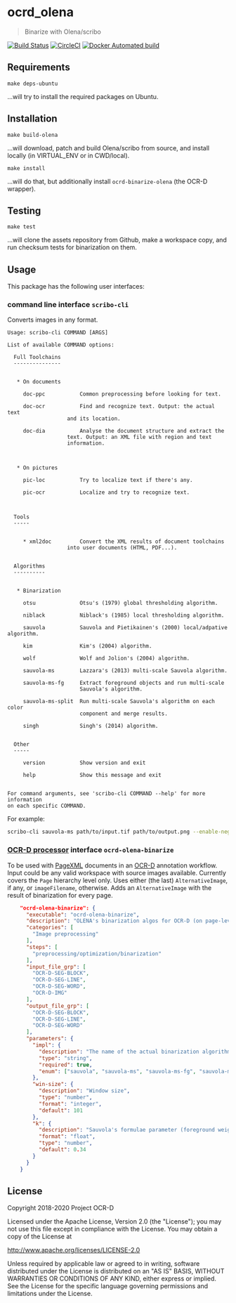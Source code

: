 # ocrd_olena

> Binarize with Olena/scribo

[![Build Status](https://travis-ci.org/OCR-D/ocrd_olena.svg?branch=master)](https://travis-ci.org/OCR-D/ocrd_olena)
[![CircleCI](https://circleci.com/gh/OCR-D/ocrd_olena.svg?style=svg)](https://circleci.com/gh/OCR-D/ocrd_olena)
[![Docker Automated build](https://img.shields.io/docker/automated/ocrd/core.svg)](https://hub.docker.com/r/ocrd/olena/tags/)

## Requirements

```
make deps-ubuntu
```

...will try to install the required packages on Ubuntu.

## Installation

```
make build-olena
```

...will download, patch and build Olena/scribo from source, and install locally (in VIRTUAL_ENV or in CWD/local).

```
make install
```

...will do that, but additionally install `ocrd-binarize-olena` (the OCR-D wrapper).

## Testing

```
make test
```

...will clone the assets repository from Github, make a workspace copy, and run checksum tests for binarization on them.

## Usage

This package has the following user interfaces:

### command line interface `scribo-cli`

Converts images in any format.

```
Usage: scribo-cli COMMAND [ARGS]

List of available COMMAND options:

  Full Toolchains
  ---------------


   * On documents

     doc-ppc	       Common preprocessing before looking for text.

     doc-ocr           Find and recognize text. Output: the actual text
     		       and its location.

     doc-dia           Analyse the document structure and extract the
     		       text. Output: an XML file with region and text
     		       information.



   * On pictures

     pic-loc           Try to localize text if there's any.

     pic-ocr           Localize and try to recognize text.



  Tools
  -----


     * xml2doc	       Convert the XML results of document toolchains
       		       into user documents (HTML, PDF...).


  Algorithms
  ----------


   * Binarization

     otsu              Otsu's (1979) global thresholding algorithm.

     niblack           Niblack's (1985) local thresholding algorithm.

     sauvola           Sauvola and Pietikainen's (2000) local/adpative algorithm.

     kim               Kim's (2004) algorithm.

     wolf              Wolf and Jolion's (2004) algorithm.

     sauvola-ms        Lazzara's (2013) multi-scale Sauvola algorithm.

     sauvola-ms-fg     Extract foreground objects and run multi-scale
                       Sauvola's algorithm.

     sauvola-ms-split  Run multi-scale Sauvola's algorithm on each color
                       component and merge results.

     singh             Singh's (2014) algorithm.


  Other
  -----

     version           Show version and exit

     help              Show this message and exit


For command arguments, see 'scribo-cli COMMAND --help' for more information
on each specific COMMAND.
```

For example:

```sh
scribo-cli sauvola-ms path/to/input.tif path/to/output.png --enable-negate-output
```

### [OCR-D processor](https://ocr-d.github.com/cli) interface `ocrd-olena-binarize`

To be used with [PageXML](https://github.com/PRImA-Research-Lab/PAGE-XML) documents in an [OCR-D](https://ocr-d.github.io) annotation workflow. Input could be any valid workspace with source images available. Currently covers the `Page` hierarchy level only. Uses either (the last) `AlternativeImage`, if any, or `imageFilename`, otherwise. Adds an `AlternativeImage` with the result of binarization for every page.

```json
    "ocrd-olena-binarize": {
      "executable": "ocrd-olena-binarize",
      "description": "OLENA's binarization algos for OCR-D (on page-level)",
      "categories": [
        "Image preprocessing"
      ],
      "steps": [
        "preprocessing/optimization/binarization"
      ],
      "input_file_grp": [
        "OCR-D-SEG-BLOCK",
        "OCR-D-SEG-LINE",
        "OCR-D-SEG-WORD",
        "OCR-D-IMG"
      ],
      "output_file_grp": [
        "OCR-D-SEG-BLOCK",
        "OCR-D-SEG-LINE",
        "OCR-D-SEG-WORD"
      ],
      "parameters": {
        "impl": {
          "description": "The name of the actual binarization algorithm",
          "type": "string",
          "required": true,
          "enum": ["sauvola", "sauvola-ms", "sauvola-ms-fg", "sauvola-ms-split", "kim", "wolf", "niblack", "singh", "otsu"]
        },
        "win-size": {
          "description": "Window size",
          "type": "number",
          "format": "integer",
          "default": 101
        },
        "k": {
          "description": "Sauvola's formulae parameter (foreground weight decreases with k); for Multiscale, multiplied to yield default 0.2/0.3/0.5; for Singh, multiplied to yield default 0.06; for Niblack, multiplied to yield default -0.2; for Wolf/Kim, used directly; for Otsu, does not apply",
          "format": "float",
          "type": "number",
          "default": 0.34
        }
      }
    }
```

## License

Copyright 2018-2020 Project OCR-D

Licensed under the Apache License, Version 2.0 (the "License");
you may not use this file except in compliance with the License.
You may obtain a copy of the License at

   http://www.apache.org/licenses/LICENSE-2.0

Unless required by applicable law or agreed to in writing, software
distributed under the License is distributed on an "AS IS" BASIS,
WITHOUT WARRANTIES OR CONDITIONS OF ANY KIND, either express or implied.
See the License for the specific language governing permissions and
limitations under the License.
